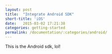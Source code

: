 ```yaml
---
layout: post
title:  "Integrate Android SDK"
short-title: 'iOS'
date:   2015-03-02 17:21:38
categories: getting-started
permalink: /documentation/:categories/android/
---
```


This is the Android sdk, lol!
